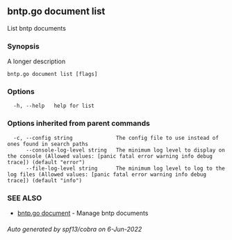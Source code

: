 ## bntp.go document list

List bntp documents

### Synopsis

A longer description

```
bntp.go document list [flags]
```

### Options

```
  -h, --help   help for list
```

### Options inherited from parent commands

```
  -c, --config string              The config file to use instead of ones found in search paths
      --console-log-level string   The minimum log level to display on the console (Allowed values: [panic fatal error warning info debug trace]) (default "error")
      --file-log-level string      The minimum log level to log to the log files (Allowed values: [panic fatal error warning info debug trace]) (default "info")
```

### SEE ALSO

* [bntp.go document](bntp.go_document.md)	 - Manage bntp documents

###### Auto generated by spf13/cobra on 6-Jun-2022
